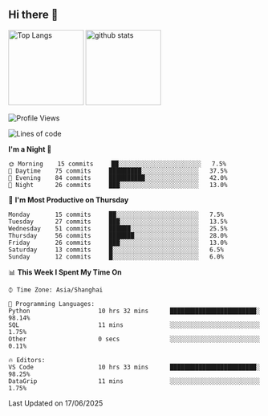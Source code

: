## Hi there 👋
<p align="left"> 
  <img alt="Top Langs" height="150px" src="https://github-readme-stats.vercel.app/api/top-langs/?username=Sierraki&layout=compact&show_icons=true&theme=onedark" />
  <a href="https://github.com/Sierraki/LC_Solve">
   <img alt="github stats"height="150px"  src="https://github-readme-stats.vercel.app/api/pin/?username=Sierraki&repo=LC_Solve&theme=onedark&show_icons=true" />
  </a>



<!--START_SECTION:waka-->
![Profile Views](http://img.shields.io/badge/Profile%20Views-0-blue)

![Lines of code](https://img.shields.io/badge/From%20Hello%20World%20I%27ve%20Written-2356%20lines%20of%20code-blue)

**I'm a Night 🦉** 

```text
🌞 Morning    15 commits     ██░░░░░░░░░░░░░░░░░░░░░░░   7.5% 
🌆 Daytime    75 commits     █████████░░░░░░░░░░░░░░░░   37.5% 
🌃 Evening    84 commits     ██████████░░░░░░░░░░░░░░░   42.0% 
🌙 Night      26 commits     ███░░░░░░░░░░░░░░░░░░░░░░   13.0%

```
📅 **I'm Most Productive on Thursday** 

```text
Monday       15 commits     ██░░░░░░░░░░░░░░░░░░░░░░░   7.5% 
Tuesday      27 commits     ███░░░░░░░░░░░░░░░░░░░░░░   13.5% 
Wednesday    51 commits     ██████░░░░░░░░░░░░░░░░░░░   25.5% 
Thursday     56 commits     ███████░░░░░░░░░░░░░░░░░░   28.0% 
Friday       26 commits     ███░░░░░░░░░░░░░░░░░░░░░░   13.0% 
Saturday     13 commits     █░░░░░░░░░░░░░░░░░░░░░░░░   6.5% 
Sunday       12 commits     █░░░░░░░░░░░░░░░░░░░░░░░░   6.0%

```


📊 **This Week I Spent My Time On** 

```text
⌚︎ Time Zone: Asia/Shanghai

💬 Programming Languages: 
Python                   10 hrs 32 mins      ████████████████████████░   98.14% 
SQL                      11 mins             ░░░░░░░░░░░░░░░░░░░░░░░░░   1.75% 
Other                    0 secs              ░░░░░░░░░░░░░░░░░░░░░░░░░   0.11%

🔥 Editors: 
VS Code                  10 hrs 33 mins      ████████████████████████░   98.25% 
DataGrip                 11 mins             ░░░░░░░░░░░░░░░░░░░░░░░░░   1.75%

```


 Last Updated on 17/06/2025
<!--END_SECTION:waka-->
